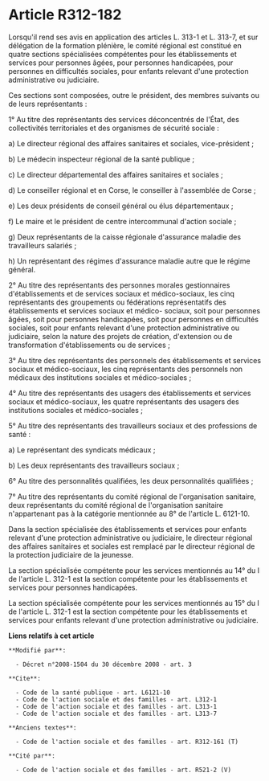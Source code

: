 # Article R312-182

Lorsqu'il rend ses avis en application des articles L. 313-1 et L. 313-7, et sur délégation de la formation plénière, le
comité régional est constitué en quatre sections spécialisées compétentes pour les établissements et services pour personnes
âgées, pour personnes handicapées, pour personnes en difficultés sociales, pour enfants relevant d'une protection
administrative ou judiciaire. 

Ces sections sont composées, outre le président, des membres suivants ou de leurs représentants : 

1° Au titre des représentants des services déconcentrés de l'État, des collectivités territoriales et des organismes de
sécurité sociale : 

a) Le directeur régional des affaires sanitaires et sociales, vice-président ; 

b) Le médecin inspecteur régional de la santé publique ; 

c) Le directeur départemental des affaires sanitaires et sociales ; 

d) Le conseiller régional et en Corse, le conseiller à l'assemblée de Corse ; 

e) Les deux présidents de conseil général ou élus départementaux ; 

f) Le maire et le président de centre intercommunal d'action sociale ; 

g) Deux représentants de la caisse régionale d'assurance maladie des travailleurs salariés ; 

h) Un représentant des régimes d'assurance maladie autre que le régime général. 

2° Au titre des représentants des personnes morales gestionnaires d'établissements et de services sociaux et médico-sociaux,
les cinq représentants des groupements ou fédérations représentatifs des établissements et services sociaux et médico-
sociaux, soit pour personnes âgées, soit pour personnes handicapées, soit pour personnes en difficultés sociales, soit pour
enfants relevant d'une protection administrative ou judiciaire, selon la nature des projets de création, d'extension ou de
transformation d'établissements ou de services ; 

3° Au titre des représentants des personnels des établissements et services sociaux et médico-sociaux, les cinq représentants
des personnels non médicaux des institutions sociales et médico-sociales ; 

4° Au titre des représentants des usagers des établissements et services sociaux et médico-sociaux, les quatre représentants
des usagers des institutions sociales et médico-sociales ; 

5° Au titre des représentants des travailleurs sociaux et des professions de santé : 

a) Le représentant des syndicats médicaux ; 

b) Les deux représentants des travailleurs sociaux ; 

6° Au titre des personnalités qualifiées, les deux personnalités qualifiées ; 

7° Au titre des représentants du comité régional de l'organisation sanitaire, deux représentants du comité régional de
l'organisation sanitaire n'appartenant pas à la catégorie mentionnée au 8° de l'article L. 6121-10. 

Dans la section spécialisée des établissements et services pour enfants relevant d'une protection administrative ou
judiciaire, le directeur régional des affaires sanitaires et sociales est remplacé par le directeur régional de la protection
judiciaire de la jeunesse. 

La section spécialisée compétente pour les services mentionnés au 14° du I de l'article L. 312-1 est la section compétente
pour les établissements et services pour personnes handicapées. 

La section spécialisée compétente pour les services mentionnés au 15° du I de l'article L. 312-1 est la section compétente
pour les établissements et services pour enfants relevant d'une protection administrative ou judiciaire.

**Liens relatifs à cet article**

	**Modifié par**:

	  - Décret n°2008-1504 du 30 décembre 2008 - art. 3

	**Cite**:

	  - Code de la santé publique - art. L6121-10
	  - Code de l'action sociale et des familles - art. L312-1
	  - Code de l'action sociale et des familles - art. L313-1
	  - Code de l'action sociale et des familles - art. L313-7

	**Anciens textes**:

	  - Code de l'action sociale et des familles - art. R312-161 (T)

	**Cité par**:

	  - Code de l'action sociale et des familles - art. R521-2 (V)
